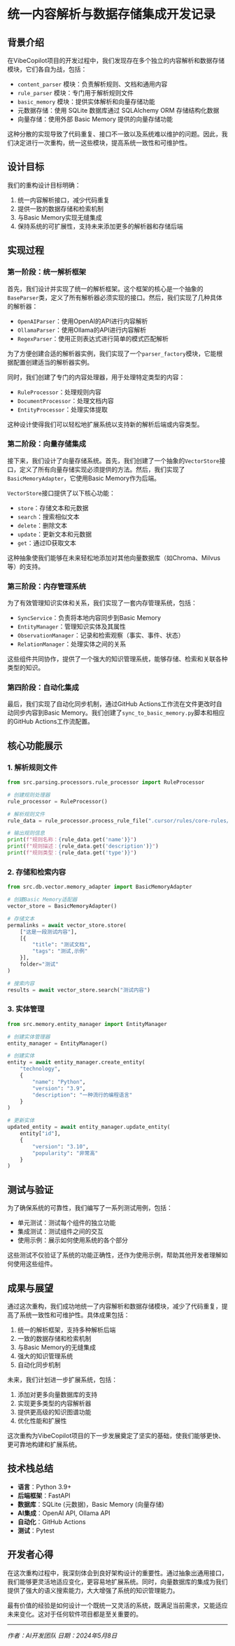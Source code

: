 # 统一内容解析与数据存储集成开发记录

## 背景介绍

在VibeCopilot项目的开发过程中，我们发现存在多个独立的内容解析和数据存储模块，它们各自为战，包括：

- `content_parser` 模块：负责解析规则、文档和通用内容
- `rule_parser` 模块：专门用于解析规则文件
- `basic_memory` 模块：提供实体解析和向量存储功能
- 元数据存储：使用 SQLite 数据库通过 SQLAlchemy ORM 存储结构化数据
- 向量存储：使用外部 Basic Memory 提供的向量存储功能

这种分散的实现导致了代码重复、接口不一致以及系统难以维护的问题。因此，我们决定进行一次重构，统一这些模块，提高系统一致性和可维护性。

## 设计目标

我们的重构设计目标明确：

1. 统一内容解析接口，减少代码重复
2. 提供一致的数据存储和检索机制
3. 与Basic Memory实现无缝集成
4. 保持系统的可扩展性，支持未来添加更多的解析器和存储后端

## 实现过程

### 第一阶段：统一解析框架

首先，我们设计并实现了统一的解析框架。这个框架的核心是一个抽象的`BaseParser`类，定义了所有解析器必须实现的接口。然后，我们实现了几种具体的解析器：

- `OpenAIParser`：使用OpenAI的API进行内容解析
- `OllamaParser`：使用Ollama的API进行内容解析
- `RegexParser`：使用正则表达式进行简单的模式匹配解析

为了方便创建合适的解析器实例，我们实现了一个`parser_factory`模块，它能根据配置创建适当的解析器实例。

同时，我们创建了专门的内容处理器，用于处理特定类型的内容：

- `RuleProcessor`：处理规则内容
- `DocumentProcessor`：处理文档内容
- `EntityProcessor`：处理实体提取

这种设计使得我们可以轻松地扩展系统以支持新的解析后端或内容类型。

### 第二阶段：向量存储集成

接下来，我们设计了向量存储系统。首先，我们创建了一个抽象的`VectorStore`接口，定义了所有向量存储实现必须提供的方法。然后，我们实现了`BasicMemoryAdapter`，它使用Basic Memory作为后端。

`VectorStore`接口提供了以下核心功能：

- `store`：存储文本和元数据
- `search`：搜索相似文本
- `delete`：删除文本
- `update`：更新文本和元数据
- `get`：通过ID获取文本

这种抽象使我们能够在未来轻松地添加对其他向量数据库（如Chroma、Milvus等）的支持。

### 第三阶段：内存管理系统

为了有效管理知识实体和关系，我们实现了一套内存管理系统，包括：

- `SyncService`：负责将本地内容同步到Basic Memory
- `EntityManager`：管理知识实体及其属性
- `ObservationManager`：记录和检索观察（事实、事件、状态）
- `RelationManager`：处理实体之间的关系

这些组件共同协作，提供了一个强大的知识管理系统，能够存储、检索和关联各种类型的知识。

### 第四阶段：自动化集成

最后，我们实现了自动化同步机制，通过GitHub Actions工作流在文件更改时自动同步内容到Basic Memory。我们创建了`sync_to_basic_memory.py`脚本和相应的GitHub Actions工作流配置。

## 核心功能展示

### 1. 解析规则文件

```python
from src.parsing.processors.rule_processor import RuleProcessor

# 创建规则处理器
rule_processor = RuleProcessor()

# 解析规则文件
rule_data = rule_processor.process_rule_file(".cursor/rules/core-rules/concept.mdc")

# 输出规则信息
print(f"规则名称：{rule_data.get('name')}")
print(f"规则描述：{rule_data.get('description')}")
print(f"规则类型：{rule_data.get('type')}")
```

### 2. 存储和检索内容

```python
from src.db.vector.memory_adapter import BasicMemoryAdapter

# 创建Basic Memory适配器
vector_store = BasicMemoryAdapter()

# 存储文本
permalinks = await vector_store.store(
    ["这是一段测试内容"],
    [{
        "title": "测试文档",
        "tags": "测试,示例"
    }],
    folder="测试"
)

# 搜索内容
results = await vector_store.search("测试内容")
```

### 3. 实体管理

```python
from src.memory.entity_manager import EntityManager

# 创建实体管理器
entity_manager = EntityManager()

# 创建实体
entity = await entity_manager.create_entity(
    "technology",
    {
        "name": "Python",
        "version": "3.9",
        "description": "一种流行的编程语言"
    }
)

# 更新实体
updated_entity = await entity_manager.update_entity(
    entity["id"],
    {
        "version": "3.10",
        "popularity": "非常高"
    }
)
```

## 测试与验证

为了确保系统的可靠性，我们编写了一系列测试用例，包括：

- 单元测试：测试每个组件的独立功能
- 集成测试：测试组件之间的交互
- 使用示例：展示如何使用系统的各个部分

这些测试不仅验证了系统的功能正确性，还作为使用示例，帮助其他开发者理解如何使用这些组件。

## 成果与展望

通过这次重构，我们成功地统一了内容解析和数据存储模块，减少了代码重复，提高了系统一致性和可维护性。具体成果包括：

1. 统一的解析框架，支持多种解析后端
2. 一致的数据存储和检索机制
3. 与Basic Memory的无缝集成
4. 强大的知识管理系统
5. 自动化同步机制

未来，我们计划进一步扩展系统，包括：

1. 添加对更多向量数据库的支持
2. 实现更多类型的内容解析器
3. 提供更高级的知识图谱功能
4. 优化性能和扩展性

这次重构为VibeCopilot项目的下一步发展奠定了坚实的基础，使我们能够更快、更可靠地构建和扩展系统。

## 技术栈总结

- **语言**：Python 3.9+
- **后端框架**：FastAPI
- **数据库**：SQLite (元数据)，Basic Memory (向量存储)
- **AI集成**：OpenAI API, Ollama API
- **自动化**：GitHub Actions
- **测试**：Pytest

## 开发者心得

在这次重构过程中，我深刻体会到良好架构设计的重要性。通过抽象出通用接口，我们能够更灵活地适应变化，更容易地扩展系统。同时，向量数据库的集成为我们提供了强大的语义搜索能力，大大增强了系统的知识管理能力。

最有价值的经验是如何设计一个既统一又灵活的系统，既满足当前需求，又能适应未来变化。这对于任何软件项目都是至关重要的。

---

*作者：AI开发团队*
*日期：2024年5月8日*
